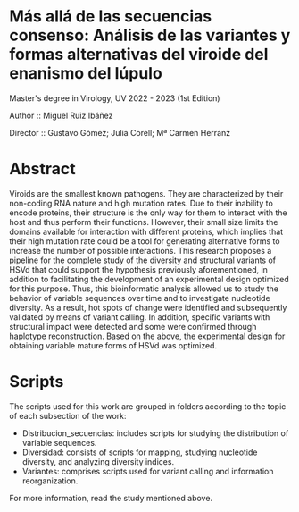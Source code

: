 # Más allá de las secuencias consenso: Análisis de las variantes y formas alternativas del viroide del enanismo del lúpulo

Master's degree in Virology, UV 2022 - 2023 (1st Edition)

Author :: Miguel Ruiz Ibáñez

Director :: Gustavo Gómez; Julia Corell; Mª Carmen Herranz

# Abstract
Viroids are the smallest known pathogens. They are characterized by their non-coding RNA nature and 
high mutation rates. Due to their inability to encode proteins, their structure is the only way for them to 
interact with the host and thus perform their functions. However, their small size limits the domains available 
for interaction with different proteins, which implies that their high mutation rate could be a tool for generating 
alternative forms to increase the number of possible interactions. This research proposes a pipeline for the 
complete study of the diversity and structural variants of HSVd that could support the hypothesis previously 
aforementioned, in addition to facilitating the development of an experimental design optimized for this 
purpose. Thus, this bioinformatic analysis allowed us to study the behavior of variable sequences over time 
and to investigate nucleotide diversity. As a result, hot spots of change were identified and subsequently 
validated by means of variant calling. In addition, specific variants with structural impact were detected and 
some were confirmed through haplotype reconstruction. Based on the above, the experimental design for 
obtaining variable mature forms of HSVd was optimized.

# Scripts
The scripts used for this work are grouped in folders according to the topic of each subsection of the work:

- Distribucion_secuencias: includes scripts for studying the distribution of variable sequences.
- Diversidad: consists of scripts for mapping, studying nucleotide diversity, and analyzing diversity indices.
- Variantes: comprises scripts used for variant calling and information reorganization.

For more information, read the study mentioned above.

